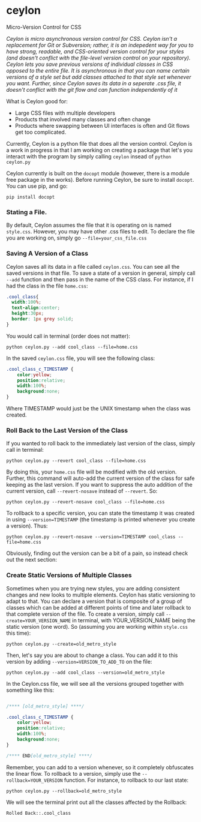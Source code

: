 # ceylon
Micro-Version Control for CSS

*Ceylon is micro asynchronous version control for CSS.  Ceylon isn't a replacement for Git or Subversion; rather, it is an indepedent way for you to have strong, readable, and CSS-oriented version control for your styles (and doesn't conflict with the file-level version control on your repository).  Ceylon lets you save previous versions of individual classes in CSS opposed to the entire file.  It is asynchronous in that you can name certain versions of a style set but add classes attached to that style set whenever you want.  Further, since Ceylon saves its data in a seperate .css file, it doesn't conflict with the git flow and can function independently of it*

What is Ceylon good for:
- Large CSS files with multiple developers
- Products that involved many classes and often change
- Products where swapping between UI interfaces is often and Git flows get too complicated. 


Currently, Ceylon is a python file that does all the version control.  Ceylon is a work in progress in that I am working on creating a package that let's you interact with the program by simply calling `ceylon` insead of `python ceylon.py`  

Ceylon currently is built on the `docopt` module (however, there is a module free package in the works).  Before running Ceylon, be sure to install `docopt`.  You can use pip, and go:

`pip install docopt`

### Stating a File. 
By default, Ceylon assumes the file that it is operating on is named `style.css`.  However, you may have other .css files to edit.  To declare the file you are working on, simply go `--file=your_css_file.css`

### Saving A Version of a Class
Ceylon saves all its data in a file called `ceylon.css`.  You can see all the saved versions in that file.  To save a state of a version in general, simply call `--add` function and then pass in the name of the CSS class.  For instance, if I had the class in the file `home.css`: 

```CSS
.cool_class{
  width:100%;
  text-align:center;
  height:30px;
  border: 1px grey solid;
}
```

You would call in terminal (order does not matter):

```
python ceylon.py --add cool_class --file=home.css
```

In the saved ```ceylon.css``` file, you will see the following class:

```CSS
.cool_class_c_TIMESTAMP {
    color:yellow;
    position:relative;
    width:100%;
    background:none;
}
```
Where TIMESTAMP would just be the UNIX timestamp when the class was created. 

### Roll Back to the Last Version of the Class

If you wanted to roll back to the immediately last version of the class, simply call in terminal:

```
python ceylon.py --revert cool_class --file=home.css
```

By doing this, your `home.css` file will be modified with the old version.  Further, this command will auto-add the current version of the class for safe keeping as the last version.  If you want to suppress the auto addition of the current version, call `--revert-nosave` instead of `--revert`. So: 

```
python ceylon.py --revert-nosave cool_class --file=home.css
```

To rollback to a specific version, you can state the timestamp it was created in using `--version=TIMESTAMP` (the timestamp is printed whenever you create a version).  Thus: 
```
python ceylon.py --revert-nosave --version=TIMESTAMP cool_class --file=home.css
```

Obviously, finding out the version can be a bit of a pain, so instead check out the next section:

### Create Static Versions of Multiple Classes

Sometimes when you are trying new styles, you are adding consistent changes and new looks to multiple elements.  Ceylon has static versioning to adapt to that. You can declare a version that is composite of a group of classes which can be added at different points of time and later rollback to that complete version of the file.  To create a version, simply call `--create=YOUR_VERSION_NAME` in terminal, with YOUR_VERSION_NAME being the static version (one word).  So (assuming you are working within `style.css` this time):

```
python ceylon.py --create=old_metro_style
```

Then, let's say you are about to change a class. You can add it to this version by adding `--version=VERSION_TO_ADD_TO` on the file: 

```
python ceylon.py --add cool_class --version=old_metro_style
```
In the Ceylon.css file, we will see all the versions grouped together with something like this: 

```CSS

/**** [old_metro_style] ****/

.cool_class_c_TIMESTAMP {
    color:yellow;
    position:relative;
    width:100%;
    background:none;
}

/**** END[old_metro_style] ****/

```
Remember, you can add to a version whenever, so it completely obfuscates the linear flow.  To rollback to a version, simply use the `--rollback=YOUR_VERSION` function.  For instance, to rollback to our last state: 

```
python ceylon.py --rollback=old_metro_style
```

We will see the terminal print out all the classes affected by the Rollback: 

```
Rolled Back::.cool_class
```
